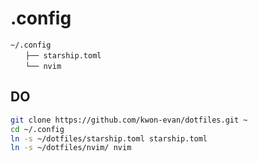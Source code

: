 # .config
```
~/.config  
　　├── starship.toml  
　　└── nvim  
```
## DO
```bash
git clone https://github.com/kwon-evan/dotfiles.git ~
cd ~/.config
ln -s ~/dotfiles/starship.toml starship.toml
ln -s ~/dotfiles/nvim/ nvim
```
